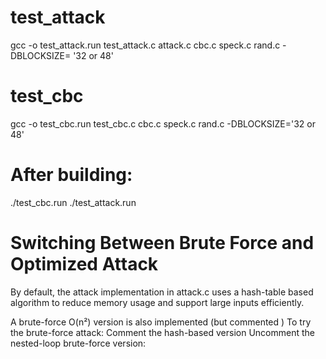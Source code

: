 
# test_attack
gcc -o test_attack.run test_attack.c attack.c cbc.c speck.c rand.c -DBLOCKSIZE= '32 or 48'
# test_cbc
gcc -o test_cbc.run test_cbc.c cbc.c speck.c rand.c -DBLOCKSIZE='32 or 48'

# After building:
./test_cbc.run
./test_attack.run 


# Switching Between Brute Force and Optimized Attack
By default, the attack implementation in attack.c uses a hash-table based algorithm to reduce memory usage and support large inputs efficiently.

A brute-force O(n²) version is also implemented (but commented )
To try the brute-force attack:
    Comment the hash-based version
    Uncomment the nested-loop brute-force version:



